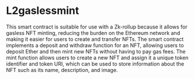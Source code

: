 # L2gaslessmint
This smart contract is suitable for use with a Zk-rollup because it allows for gasless NFT minting, reducing the burden on the Ethereum network and making it easier for users to create and transfer NFTs.
The smart contract implements a deposit and withdraw function for an NFT, allowing users to deposit Ether and then mint new NFTs without having to pay gas fees. The mint function allows users to create a new NFT and assign it a unique token identifier and token URI, which can be used to store information about the NFT such as its name, description, and image.
